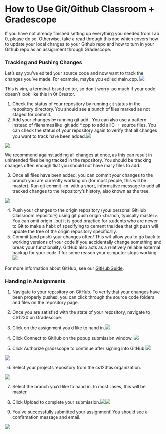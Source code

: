 # How to Use Git/Github Classroom + Gradescope

If you have not already finished setting up everything you needed from Lab 0, please do so. Otherwise, take a read through this doc which covers how to update your local changes to your Github repo and how to turn in your Github repo as an assignment through Gradescope.

### Tracking and Pushing Changes

Let’s say you’ve edited your source code and now want to track the changes you’ve made. For example, maybe you edited main.cpp. ![](images/image8.png)

This is vim, a terminal-based editor, so don’t worry too much if your code doesn’t look like this in Qt Creator.

1.  Check the status of your repository by running git status in the repository directory. You should see a bunch of files marked as not staged for commit.
2.  Add your changes by running git add <files to add>. You can also use a pattern instead of filenames like  git add \*.cpp to add all C++ source files. You can check the status of your repository again to verify that all changes you want to track have been added.![](images/image11.png)

![](images/image13.png)

We recommend against adding all changes at once, as this can result in unintended files being tracked in the repository. You should be tracking changes often enough that you should not have many files to add.  

3.  Once all files have been added, you can commit your changes to the branch you are currently working on (for most people, this will be master). Run git commit -m <commit message> with a short, informative message to add all tracked changes to the repository’s history, also known as the tree.

![](images/image1.png)

4.  Push your changes to the origin repository (your personal GitHub Classroom repository) using git push origin <branch, typically master\>. You can omit origin <branch>, but it is good practice for students who are newer to Git to make a habit of specifying to cement the idea that git push will update the tree of the origin repository specifically.
5.  Commit (and push) your changes often! This will allow you to go back to working versions of your code if you accidentally change something and break your functionality. GitHub also acts as a relatively reliable external backup for your code if for some reason your computer stops working. ![](images/image3.png)

For more information about GitHub, see our [GitHub Guide](https://www.google.com/url?q=https://docs.google.com/document/d/10O6_m-b3nb1XZx9ilxzsN4iHK7D0hWjAs030H2AXSjI/edit?usp%3Dsharing&sa=D&source=editors&ust=1657229381662616&usg=AOvVaw0viE4gdDdb4vjE8TaZ1po4).

### Handing in Assignments

1.  Navigate to your repository on GitHub. To verify that your changes have been properly pushed, you can click through the source code folders and files on the repository page.
2.  Once you are satisfied with the state of your repository, navigate to CS1230 on Gradescope.
3.  Click on the assignment you’d like to hand in.![](images/image10.png)

4.  Click Connect to GitHub on the popup submission window. ![](images/image6.png)
5.  Click Authorize gradescope to continue after signing into GitHub.![](images/image5.png)

![](images/image9.png)

6.  Select your projects repository from the cs123tas organization.

![](images/image2.png)

7.  Select the branch you’d like to hand in. In most cases, this will be master.
8.  Click Upload to complete your submission.![](images/image7.png)![](images/image4.png)

9.  You’ve successfully submitted your assignment! You should see a confirmation message and email.

![](images/image12.png)
